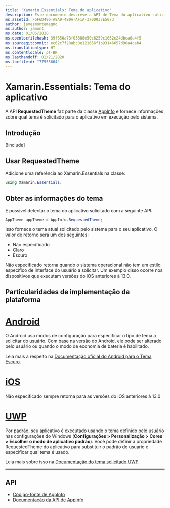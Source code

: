 ```yaml
---
title: 'Xamarin.Essentials: Tema do aplicativo'
description: Este documento descreve a API de Tema do aplicativo solicitado no Xamarin.Essentials, que fornece informações sobre qual estilo de tema é solicitado para o aplicativo em execução.
ms.assetid: F6F6D496-A8A9-4B9A-AF1A-370D937E5073
author: jamesmontemagno
ms.author: jamont
ms.date: 01/06/2020
ms.openlocfilehash: 39f650a73f03888e50c6259c1052e24dbea0a4f5
ms.sourcegitcommit: ec62c7f28abc8e121656f1b93146657d90a4cab4
ms.translationtype: HT
ms.contentlocale: pt-BR
ms.lasthandoff: 02/21/2020
ms.locfileid: "77555664"
---
```

# <a name="xamarinessentials-app-theme"></a>Xamarin.Essentials: Tema do aplicativo

A API **RequestedTheme** faz parte da classe [AppInfo](/app-information.md) e fornece informações sobre qual tema é solicitado para o aplicativo em execução pelo sistema.

## <a name="get-started"></a>Introdução

[!include[](~/essentials/includes/get-started.md)]

## <a name="using-requestedtheme"></a>Usar RequestedTheme

Adicione uma referência ao Xamarin.Essentials na classe:

```csharp
using Xamarin.Essentials;
```

## <a name="obtaining-theme-information"></a>Obter as informações do tema

É possível detectar o tema do aplicativo solicitado com a seguinte API:

```csharp
AppTheme appTheme = AppInfo.RequestedTheme;

```

Isso fornece o tema atual solicitado pelo sistema para o seu aplicativo. O valor de retorno será um dos seguintes:

* Não especificado
* Claro
* Escuro

Não especificado retorna quando o sistema operacional não tem um estilo específico de interface do usuário a solicitar. Um exemplo disso ocorre nos dispositivos que executam versões do iOS anteriores à 13.0.


## <a name="platform-implementation-specifics"></a>Particularidades de implementação da plataforma

# <a name="android"></a>[Android](#tab/android)

O Android usa modos de configuração para especificar o tipo de tema a solicitar do usuário. Com base na versão do Android, ele pode ser alterado pelo usuário ou quando o modo de economia de bateria é habilitado.

Leia mais a respeito na [Documentação oficial do Android para o Tema Escuro](https://developer.android.com/guide/topics/ui/look-and-feel/darktheme).


# <a name="ios"></a>[iOS](#tab/ios)

Não especificado sempre retorna para as versões do iOS anteriores à 13.0 


# <a name="uwp"></a>[UWP](#tab/uwp)

Por padrão, seu aplicativo é executado usando o tema definido pelo usuário nas configurações do Windows (**Configurações > Personalização > Cores > Escolher o modo de aplicativo padrão**). Você pode definir a propriedade RequestedTheme do aplicativo para substituir o padrão do usuário e especificar qual tema é usado.

Leia mais sobre isso na [Documentação do tema solicitado UWP](https://docs.microsoft.com/uwp/api/windows.ui.xaml.application.requestedtheme).

--------------

## <a name="api"></a>API

- [Código-fonte de AppInfo](https://github.com/xamarin/Essentials/tree/master/Xamarin.Essentials/AppInfo)
- [Documentação da API de AppInfo](xref:Xamarin.Essentials.AppInfo)

